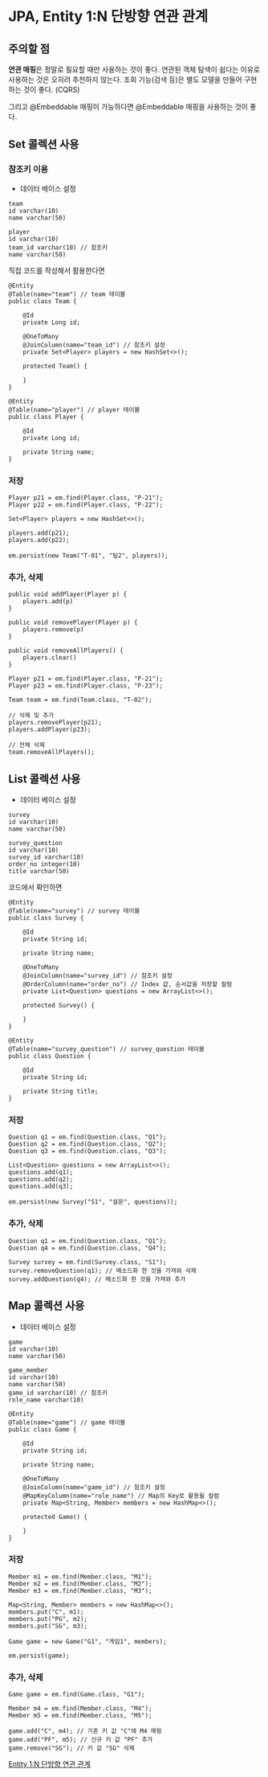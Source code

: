 # JPA, Entity 1:N 단방향 연관 관계

## 주의할 점
<b>연관 매핑</b>은 정말로 필요할 때만 사용하는 것이 좋다. 연관된 객체 탐색이 쉽다는 이유로 사용하는 것은 오히려 추천하지 않는다. 조회 기능(검색 등)은 별도 모델을 만들어 구현하는 것이 좋다. (CQRS)   

그리고 @Embeddable 매핑이 가능하다면 @Embeddable 매핑을 사용하는 것이 좋다.   

## Set 콜렉션 사용
### 참조키 이용
* 데이터 베이스 설정
```
team
id varchar(10)
name varchar(50)

player
id varchar(10)
team_id varchar(10) // 참조키
name varchar(50)
```

직접 코드를 작성해서 활용한다면

```
@Entity
@Table(name="team") // team 테이블
public class Team {

    @Id
    private Long id;

    @OneToMany
    @JoinColumn(name="team_id") // 참조키 설정
    private Set<Player> players = new HashSet<>();

    protected Team() {

    }
}
```

```
@Entity
@Table(name="player") // player 테이블
public class Player {

    @Id
    private Long id;

    private String name;
}
```

### 저장
```
Player p21 = em.find(Player.class, "P-21");
Player p22 = em.find(Player.class, "P-22");

Set<Player> players = new HashSet<>();

players.add(p21);
players.add(p22);

em.persist(new Team("T-01", "팀2", players));
```

### 추가, 삭제
```
public void addPlayer(Player p) {
    players.add(p)
}

public void removePlayer(Player p) {
    players.remove(p)
}

public void removeAllPlayers() {
    players.clear()
}
```

```
Player p21 = em.find(Player.class, "P-21");
Player p23 = em.find(Player.class, "P-23");

Team team = em.find(Team.class, "T-02");

// 삭제 및 추가
players.removePlayer(p21);
players.addPlayer(p23);

// 전체 삭제
team.removeAllPlayers();
```

## List 콜렉션 사용
* 데이터 베이스 설정
```
survey
id varchar(10)
name varchar(50)

survey_question
id varchar(10)
survey_id varchar(10)
order_no integer(10)
title varchar(50)
```

코드에서 확인하면   

```
@Entity
@Table(name="survey") // survey 테이블
public class Survey {

    @Id
    private String id;

    private String name;

    @OneToMany
    @JoinColumn(name="survey_id") // 참조키 설정
    @OrderColumn(name="order_no") // Index 값, 순서값을 저장할 컬럼
    private List<Question> questions = new ArrayList<>();

    protected Survey() {

    }
}
```

```
@Entity
@Table(name="survey_question") // survey_question 테이블
public class Question {

    @Id
    private String id;

    private String title;
}
```

### 저장
```
Question q1 = em.find(Question.class, "Q1");
Question q2 = em.find(Question.class, "Q2");
Question q3 = em.find(Question.class, "Q3");

List<Question> questions = new ArrayList<>();
questions.add(q1);
questions.add(q2);
questions.add(q3);

em.persist(new Survey("S1", "설문", questions));
```

### 추가, 삭제
```
Question q1 = em.find(Question.class, "Q1");
Question q4 = em.find(Question.class, "Q4");

Survey survey = em.find(Survey.class, "S1");
survey.removeQuestion(q1); // 메소드화 한 것을 가져와 삭제
survey.addQuestion(q4); // 메소드화 한 것을 가져와 추가
```

## Map 콜렉션 사용
* 데이터 베이스 설정
```
game
id varchar(10)
name varchar(50)

game_member
id varchar(10)
name varchar(50)
game_id varchar(10) // 참조키
role_name varchar(10)
```

```
@Entity
@Table(name="game") // game 테이블
public class Game {

    @Id
    private String id;

    private String name;

    @OneToMany
    @JoinColumn(name="game_id") // 참조키 설정
    @MapKeyColumn(name="role_name") // Map의 Key로 활용될 컬럼
    private Map<String, Member> members = new HashMap<>();

    protected Game() {

    }
}
```

### 저장
```
Member m1 = em.find(Member.class, "M1");
Member m2 = em.find(Member.class, "M2");
Member m3 = em.find(Member.class, "M3");

Map<String, Member> members = new HashMap<>();
members.put("C", m1);
members.put("PG", m2);
members.put("SG", m3);

Game game = new Game("G1", "게임1", members);

em.persist(game);
```

### 추가, 삭제
```
Game game = em.find(Game.class, "G1");

Member m4 = em.find(Member.class, "M4");
Member m5 = em.find(Member.class, "M5");

game.add("C", m4); // 기존 키 값 "C"에 M4 매핑
game.add("PF", m5); // 신규 키 값 "PF" 추가
game.remove("SG"); // 키 값 "SG" 삭제
```

[Entity 1:N 단방향 연관 관계](https://www.youtube.com/watch?v=LAA8ICFS8bs)
